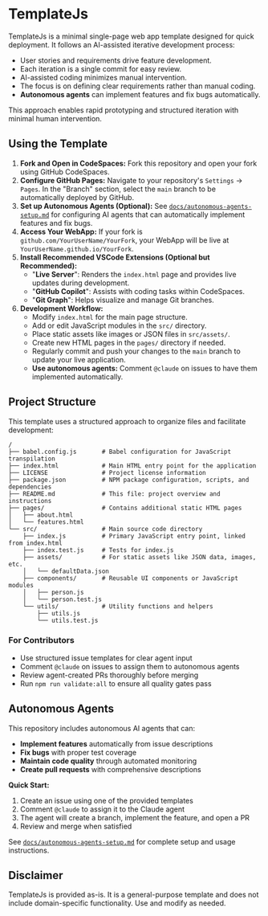 # TemplateJs
TemplateJs is a minimal single-page web app template designed for quick deployment.
It follows an AI-assisted iterative development process:

- User stories and requirements drive feature development.
- Each iteration is a single commit for easy review.
- AI-assisted coding minimizes manual intervention.
- The focus is on defining clear requirements rather than manual coding.
- **Autonomous agents** can implement features and fix bugs automatically.

This approach enables rapid prototyping and structured iteration with minimal human intervention.

## Using the Template
1.  **Fork and Open in CodeSpaces:** Fork this repository and open your fork using GitHub CodeSpaces.
2.  **Configure GitHub Pages:** Navigate to your repository's `Settings` -> `Pages`. In the "Branch" section, select the `main` branch to be automatically deployed by GitHub.
3.  **Set up Autonomous Agents (Optional):** See [`docs/autonomous-agents-setup.md`](docs/autonomous-agents-setup.md) for configuring AI agents that can automatically implement features and fix bugs.
4.  **Access Your WebApp:** If your fork is `github.com/YourUserName/YourFork`, your WebApp will be live at `YourUserName.github.io/YourFork`.
5.  **Install Recommended VSCode Extensions (Optional but Recommended):**
    *   "**Live Server**": Renders the `index.html` page and provides live updates during development.
    *   "**GitHub Copilot**": Assists with coding tasks within CodeSpaces.
    *   "**Git Graph**": Helps visualize and manage Git branches.
6.  **Development Workflow:**
    *   Modify `index.html` for the main page structure.
    *   Add or edit JavaScript modules in the `src/` directory.
    *   Place static assets like images or JSON files in `src/assets/`.
    *   Create new HTML pages in the `pages/` directory if needed.
    *   Regularly commit and push your changes to the `main` branch to update your live application.
    *   **Use autonomous agents:** Comment `@claude` on issues to have them implemented automatically.

## Project Structure
This template uses a structured approach to organize files and facilitate development:

```
/
├── babel.config.js       # Babel configuration for JavaScript transpilation
├── index.html            # Main HTML entry point for the application
├── LICENSE               # Project license information
├── package.json          # NPM package configuration, scripts, and dependencies
├── README.md             # This file: project overview and instructions
├── pages/                # Contains additional static HTML pages
│   ├── about.html
│   └── features.html
└── src/                  # Main source code directory
    ├── index.js          # Primary JavaScript entry point, linked from index.html
    ├── index.test.js     # Tests for index.js
    ├── assets/           # For static assets like JSON data, images, etc.
    │   └── defaultData.json
    ├── components/       # Reusable UI components or JavaScript modules
    │   ├── person.js
    │   └── person.test.js
    └── utils/            # Utility functions and helpers
        ├── utils.js
        └── utils.test.js
```

### For Contributors
- Use structured issue templates for clear agent input
- Comment `@claude` on issues to assign them to autonomous agents
- Review agent-created PRs thoroughly before merging
- Run `npm run validate:all` to ensure all quality gates pass

## Autonomous Agents

This repository includes autonomous AI agents that can:
- **Implement features** automatically from issue descriptions
- **Fix bugs** with proper test coverage
- **Maintain code quality** through automated monitoring
- **Create pull requests** with comprehensive descriptions

**Quick Start:**
1. Create an issue using one of the provided templates
2. Comment `@claude` to assign it to the Claude agent
3. The agent will create a branch, implement the feature, and open a PR
4. Review and merge when satisfied

See [`docs/autonomous-agents-setup.md`](docs/autonomous-agents-setup.md) for complete setup and usage instructions.

## Disclaimer
TemplateJs is provided as-is. It is a general-purpose template and does not include domain-specific functionality. Use and modify as needed.